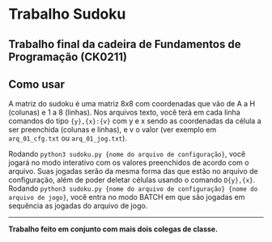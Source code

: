 # Trabalho Sudoku
## Trabalho final da cadeira de Fundamentos de Programação (CK0211)

## Como usar
A matriz do sudoku é uma matriz 8x8 com coordenadas que vão de A a H (colunas) e 1 a 8 (linhas). Nos arquivos texto, você terá em cada linha comandos do tipo `{y},{x}:{v}` com y e x sendo as coordenadas da célula a ser preenchida (colunas e linhas), e v o valor (ver exemplo em `arq_01_cfg.txt` ou `arq_01_jog.txt`).

Rodando `python3 sudoku.py {nome do arquivo de configuração}`, você jogará no modo interativo com os valores preenchidos de acordo com o arquivo. Suas jogadas serão da mesma forma das que estão no arquivo de configuração, além de poder deletar células usando o comando `D{y},{x}`. Rodando `python3 sudoku.py {nome do arquivo de configuração} {nome do arquivo de jogo}`, você entra no modo BATCH em que são jogadas em sequência as jogadas do arquivo de jogo.

---

**Trabalho feito em conjunto com mais dois colegas de classe.**

